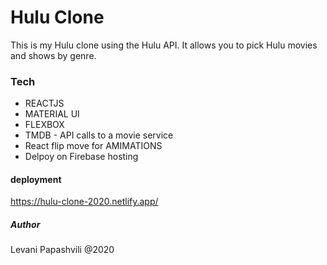 # Hulu Clone 

This is my Hulu clone using the Hulu API. It allows you to pick Hulu movies and shows by genre. 

### Tech
* REACTJS
* MATERIAL UI
* FLEXBOX
* TMDB - API calls to a movie service
* React flip move for AMIMATIONS
* Delpoy on Firebase hosting

#### deployment
https://hulu-clone-2020.netlify.app/

##### Author
Levani Papashvili @2020
